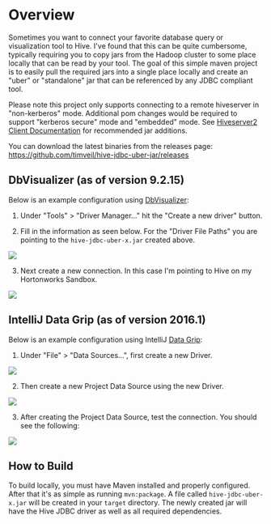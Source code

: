 # Overview
Sometimes you want to connect your favorite database query or visualization tool to Hive. I've found that this can be quite cumbersome, typically requiring you to copy jars from the Hadoop cluster to some place locally that can be read by your tool. The goal of this simple maven project is to easily pull the required jars into a single place locally and create an "uber" or "standalone" jar that can be referenced by any JDBC compliant tool.

Please note this project only supports connecting to a remote hiveserver in "non-kerberos" mode.  Additional pom changes would be required to support "kerberos secure" mode and "embedded" mode.  See [Hiveserver2 Client Documentation](https://cwiki.apache.org/confluence/display/Hive/HiveServer2+Clients#HiveServer2Clients-JDBC) for recommended jar additions.

You can download the latest binaries from the releases page:  https://github.com/timveil/hive-jdbc-uber-jar/releases

## DbVisualizer (as of version 9.2.15)
Below is an example configuration using [DbVisualizer](http://www.dbvis.com/):

1. Under "Tools" > "Driver Manager..." hit the "Create a new driver" button.

2. Fill in the information as seen below.  For the "Driver File Paths" you are pointing to the `hive-jdbc-uber-x.jar` created above.

![](https://github.com/timveil/hive-jdbc-uber-jar/blob/master/images/driver.png)

3. Next create a new connection.  In this case I'm pointing to Hive on my Hortonworks Sandbox.

![](https://github.com/timveil/hive-jdbc-uber-jar/blob/master/images/connection.png)

## IntelliJ Data Grip (as of version 2016.1)
Below is an example configuration using IntelliJ [Data Grip](https://www.jetbrains.com/datagrip/):

1. Under "File" > "Data Sources...", first create a new Driver.

![](https://github.com/timveil/hive-jdbc-uber-jar/blob/master/images/intellij-driver.png)

2. Then create a new Project Data Source using the new Driver.

![](https://github.com/timveil/hive-jdbc-uber-jar/blob/master/images/intellij-connection.png)

3. After creating the Project Data Source, test the connection.  You should see the following:

![](https://github.com/timveil/hive-jdbc-uber-jar/blob/master/images/intellij-connection-test.png)

## How to Build
To build locally, you must have Maven installed and properly configured.  After that it's as simple as running `mvn:package`.  A file called `hive-jdbc-uber-x.jar` will be created in your `target` directory.  The newly created jar will have the Hive JDBC driver as well as all required dependencies.
